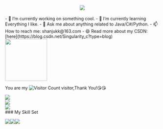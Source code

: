 <h1 align="center"> <a href="https://sunguoqi.com/"> <img src="https://readme-typing-svg.herokuapp.com/?lines=console.log(%22Hello%2C%20World!%22);Hi there 👋,I'm YuanQi.&center=true&size=27"> </a> </h1>
- 🔭 I’m currently working on something cool.
- 🌱 I’m currently learning Everything I like.
- 💬 Ask me about anything related to Java/C#/Python.
- 📫 How to reach me: shanjukk@163.com
- 😄 Read more about my CSDN: [here](https://blog.csdn.net/Singularity_c?type=blog)

<div> <img height="137px" src="https://github-readme-stats.vercel.app/api?username=yuanqi99&hide_title=true&hide_border=true&show_icons=trueline_height=21&text_color=000&icon_color=000&bg_color=0,ea6161,ffc64d,fffc4d,52fa5a&theme=graywhite" /> </div>

You are my ![Visitor Count](https://profile-counter.glitch.me/yuanqi99/count.svg) visitor,Thank You!:kissing_heart::kissing_heart:
<div> <img src="https://github-readme-stats.vercel.app/api/top-langs/?username=yuanqi99&hide_title=true&hide_border=true&layout=compact&langs_count=6&text_color=000&icon_color=fff&bg_color=0,52fa5a,4dfcff,c64dff&theme=graywhite" /> </div>

<div> <img src="https://activity-graph.herokuapp.com/graph?username=yuanqi99&theme=xcode" /> </div>

<div> <img src="https://github-profile-trophy.vercel.app/?username=yuanqi99" /> </div>
### My Skill Set

![](https://img.shields.io/badge/Java-ED8B00?style=for-the-badge&logo=openjdk&logoColor=white)![](https://img.shields.io/badge/C%23-8.0-purple?style=for-the-badge&logo=C#&logoColor=white)![](https://img.shields.io/badge/Python-3776AB?style=for-the-badge&logo=python&logoColor=white)


